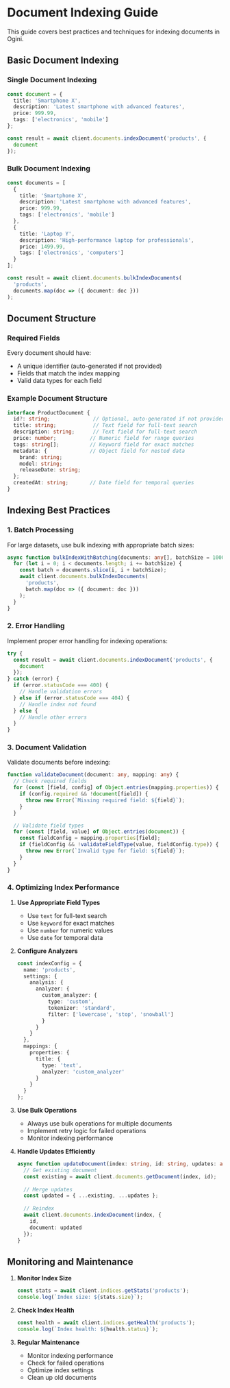 # Document Indexing Guide

This guide covers best practices and techniques for indexing documents in Ogini.

## Basic Document Indexing

### Single Document Indexing

```typescript
const document = {
  title: 'Smartphone X',
  description: 'Latest smartphone with advanced features',
  price: 999.99,
  tags: ['electronics', 'mobile']
};

const result = await client.documents.indexDocument('products', {
  document
});
```

### Bulk Document Indexing

```typescript
const documents = [
  {
    title: 'Smartphone X',
    description: 'Latest smartphone with advanced features',
    price: 999.99,
    tags: ['electronics', 'mobile']
  },
  {
    title: 'Laptop Y',
    description: 'High-performance laptop for professionals',
    price: 1499.99,
    tags: ['electronics', 'computers']
  }
];

const result = await client.documents.bulkIndexDocuments(
  'products',
  documents.map(doc => ({ document: doc }))
);
```

## Document Structure

### Required Fields

Every document should have:
- A unique identifier (auto-generated if not provided)
- Fields that match the index mapping
- Valid data types for each field

### Example Document Structure

```typescript
interface ProductDocument {
  id?: string;              // Optional, auto-generated if not provided
  title: string;            // Text field for full-text search
  description: string;      // Text field for full-text search
  price: number;           // Numeric field for range queries
  tags: string[];          // Keyword field for exact matches
  metadata: {              // Object field for nested data
    brand: string;
    model: string;
    releaseDate: string;
  };
  createdAt: string;       // Date field for temporal queries
}
```

## Indexing Best Practices

### 1. Batch Processing

For large datasets, use bulk indexing with appropriate batch sizes:

```typescript
async function bulkIndexWithBatching(documents: any[], batchSize = 1000) {
  for (let i = 0; i < documents.length; i += batchSize) {
    const batch = documents.slice(i, i + batchSize);
    await client.documents.bulkIndexDocuments(
      'products',
      batch.map(doc => ({ document: doc }))
    );
  }
}
```

### 2. Error Handling

Implement proper error handling for indexing operations:

```typescript
try {
  const result = await client.documents.indexDocument('products', {
    document
  });
} catch (error) {
  if (error.statusCode === 400) {
    // Handle validation errors
  } else if (error.statusCode === 404) {
    // Handle index not found
  } else {
    // Handle other errors
  }
}
```

### 3. Document Validation

Validate documents before indexing:

```typescript
function validateDocument(document: any, mapping: any) {
  // Check required fields
  for (const [field, config] of Object.entries(mapping.properties)) {
    if (config.required && !document[field]) {
      throw new Error(`Missing required field: ${field}`);
    }
  }

  // Validate field types
  for (const [field, value] of Object.entries(document)) {
    const fieldConfig = mapping.properties[field];
    if (fieldConfig && !validateFieldType(value, fieldConfig.type)) {
      throw new Error(`Invalid type for field: ${field}`);
    }
  }
}
```

### 4. Optimizing Index Performance

1. **Use Appropriate Field Types**
   - Use `text` for full-text search
   - Use `keyword` for exact matches
   - Use `number` for numeric values
   - Use `date` for temporal data

2. **Configure Analyzers**
   ```typescript
   const indexConfig = {
     name: 'products',
     settings: {
       analysis: {
         analyzer: {
           custom_analyzer: {
             type: 'custom',
             tokenizer: 'standard',
             filter: ['lowercase', 'stop', 'snowball']
           }
         }
       }
     },
     mappings: {
       properties: {
         title: {
           type: 'text',
           analyzer: 'custom_analyzer'
         }
       }
     }
   };
   ```

3. **Use Bulk Operations**
   - Always use bulk operations for multiple documents
   - Implement retry logic for failed operations
   - Monitor indexing performance

4. **Handle Updates Efficiently**
   ```typescript
   async function updateDocument(index: string, id: string, updates: any) {
     // Get existing document
     const existing = await client.documents.getDocument(index, id);
     
     // Merge updates
     const updated = { ...existing, ...updates };
     
     // Reindex
     await client.documents.indexDocument(index, {
       id,
       document: updated
     });
   }
   ```

## Monitoring and Maintenance

1. **Monitor Index Size**
   ```typescript
   const stats = await client.indices.getStats('products');
   console.log(`Index size: ${stats.size}`);
   ```

2. **Check Index Health**
   ```typescript
   const health = await client.indices.getHealth('products');
   console.log(`Index health: ${health.status}`);
   ```

3. **Regular Maintenance**
   - Monitor indexing performance
   - Check for failed operations
   - Optimize index settings
   - Clean up old documents 